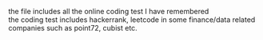 the file includes all the online coding test I have remembered <br/>
the coding test includes hackerrank, leetcode in some finance/data related companies such as point72, cubist etc.

